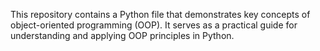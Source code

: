 This repository contains a Python file that demonstrates key concepts of object-oriented programming (OOP). It serves as a practical guide for understanding and applying OOP principles in Python.
